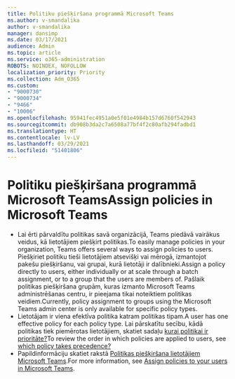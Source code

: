 ```yaml
---
title: Politiku piešķiršana programmā Microsoft Teams
ms.author: v-smandalika
author: v-smandalika
manager: dansimp
ms.date: 03/17/2021
audience: Admin
ms.topic: article
ms.service: o365-administration
ROBOTS: NOINDEX, NOFOLLOW
localization_priority: Priority
ms.collection: Adm_O365
ms.custom:
- "9000730"
- "9000734"
- "9466"
- "10006"
ms.openlocfilehash: 95941fec4951a0e5f01e4984b157d6760f542943
ms.sourcegitcommit: db908b3da2c7a6508a77bf4f2c80afb294fadbd1
ms.translationtype: HT
ms.contentlocale: lv-LV
ms.lasthandoff: 03/29/2021
ms.locfileid: "51401806"
---
```

# <a name="assign-policies-in-microsoft-teams"></a><span data-ttu-id="d1a6b-102">Politiku piešķiršana programmā Microsoft Teams</span><span class="sxs-lookup"><span data-stu-id="d1a6b-102">Assign policies in Microsoft Teams</span></span>

- <span data-ttu-id="d1a6b-103">Lai ērti pārvaldītu politikas savā organizācijā, Teams piedāvā vairākus veidus, kā lietotājiem piešķirt politikas.</span><span class="sxs-lookup"><span data-stu-id="d1a6b-103">To easily manage policies in your organization, Teams offers several ways to assign policies to users.</span></span> <span data-ttu-id="d1a6b-104">Piešķiriet politiku tieši lietotājiem atsevišķi vai mērogā, izmantojot pakešu piešķiršanu, vai grupai, kurā lietotāji ir dalībnieki.</span><span class="sxs-lookup"><span data-stu-id="d1a6b-104">Assign a policy directly to users, either individually or at scale through a batch assignment, or to a group that the users are members of.</span></span>  <span data-ttu-id="d1a6b-105">Pašlaik politikas piešķiršana grupām, kuras izmanto Microsoft Teams administrēšanas centru, ir pieejama tikai noteiktiem politikas veidiem.</span><span class="sxs-lookup"><span data-stu-id="d1a6b-105">Currently, policy assignment to groups using the Microsoft Teams admin center is only available for specific policy types.</span></span> 
- <span data-ttu-id="d1a6b-106">Lietotājam ir viena efektīva politika katram politikas tipam.</span><span class="sxs-lookup"><span data-stu-id="d1a6b-106">A user has one effective policy for each policy type.</span></span> <span data-ttu-id="d1a6b-107">Lai pārskatītu secību, kādā politikas tiek piemērotas lietotājiem, skatiet sadaļu [kurai politikai ir prioritāte?](https://docs.microsoft.com/microsoftteams/assign-policies#which-policy-takes-precedence)</span><span class="sxs-lookup"><span data-stu-id="d1a6b-107">To review the order in which policies are applied to users, see [which policy takes precedence?](https://docs.microsoft.com/microsoftteams/assign-policies#which-policy-takes-precedence)</span></span>
- <span data-ttu-id="d1a6b-108">Papildinformāciju skatiet rakstā [Politikas piešķiršana lietotājiem Microsoft Teams](https://docs.microsoft.com/microsoftteams/assign-policies).</span><span class="sxs-lookup"><span data-stu-id="d1a6b-108">For more information, see [Assign policies to your users in Microsoft Teams](https://docs.microsoft.com/microsoftteams/assign-policies).</span></span>
